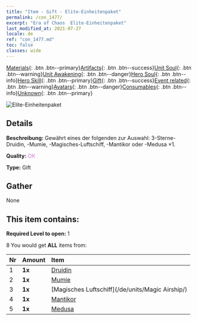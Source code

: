 ```yaml
---
title: "Item - Gift - Elite-Einheitenpaket"
permalink: /con_1477/
excerpt: "Era of Chaos  Elite-Einheitenpaket"
last_modified_at: 2021-07-27
locale: de
ref: "con_1477.md"
toc: false
classes: wide
---
```

 [Materials](/ItemsDE/){: .btn .btn--primary}[Artifacts](/ItemsDE/Artifacts/){: .btn .btn--success}[Unit Soul](/ItemsDE/UnitSoul/){: .btn .btn--warning}[Unit Awakening](/ItemsDE/UnitAwakening/){: .btn .btn--danger}[Hero Soul](/ItemsDE/HeroSoul/){: .btn .btn--info}[Hero Skill](/ItemsDE/HeroSkill/){: .btn .btn--primary}[Gift](/ItemsDE/Gift/){: .btn .btn--success}[Event related](/ItemsDE/Events/){: .btn .btn--warning}[Avatars](/ItemsDE/Avatars/){: .btn .btn--danger}[Consumables](/ItemsDE/Consumables/){: .btn .btn--info}[Unknown](/ItemsDE/Unknown/){: .btn .btn--primary}

 ![Elite-Einheitenpaket](/images/t/i_907055.png)

## Details
 **Beschreibung:** Gewährt eines der folgenden zur Auswahl: 3-Sterne-Druidin, -Mumie, -Magisches-Luftschiff, -Mantikor oder -Medusa ×1.

 **Quality:** <span style="color: #DA70D6">OK</span>

 **Type:** Gift

## Gather

  None

## This item contains:

 **Required Level to open:** 1

 8 You would get **ALL** items  from:

  | Nr | Amount |     Item    |
  |:---|:-------|:------------|
  | 1 |  **1x** | [Druidin](/de/units/Druid/) |  | 
  | 2 |  **1x** | [Mumie](/de/units/Mummy/) |  | 
  | 3 |  **1x** | [Magisches Luftschiff](/de/units/Magic Airship/) |  | 
  | 4 |  **1x** | [Mantikor](/de/units/Manticore/) |  | 
  | 5 |  **1x** | [Medusa](/de/units/Medusa/) |  | 

